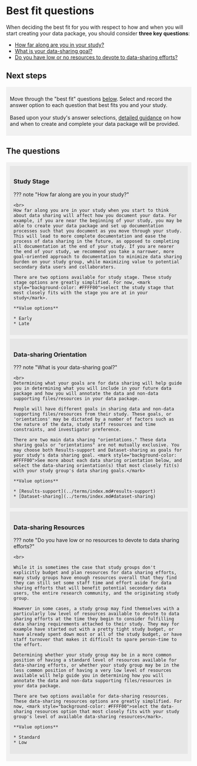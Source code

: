 # Best fit questions

When deciding the best fit for you with respect to how and when you will start creating your data package, you should consider **three key questions**:

* [How far along are you in your study?](#study-stage)
* [What is your data-sharing goal?](#data-sharing-orientation)
* [Do you have low or no resources to devote to data-sharing efforts?](#data-sharing-resources)

## Next steps

<div markdown="1" style="background-color:rgba(0, 0, 0, 0.0470588); text-align:left; vertical-align: top; padding:10px 10px; margin-bottom: 10px;">

Move through the "best fit" questions [below](#study-stage). Select and record the answer option to each question that best fits you and your study. 
<br><br>
Based upon your study's answer selections, [detailed guidance](best-fit-annotation-recs.md) on how and when to create and complete your data package will be provided. 

</div>

## The questions

<div markdown="1" style="background-color:rgba(0, 0, 0, 0.0470588); text-align:left; vertical-align: top; padding:10px 10px; margin-bottom: 10px;">

<div markdown="1" style="background-color:rgba(0, 0, 0, 0.0470588); text-align:left; vertical-align: top; padding:10px 10px; margin-bottom: 10px;">

### Study Stage

??? note "How far along are you in your study?"
    
    <br>
    How far along you are in your study when you start to think about data sharing will affect how you document your data. For example, if you are near the beginning of your study, you may be able to create your data package and set up documentation processes such that you document as you move through your study. This will lead to more complete documentation and ease the process of data sharing in the future, as opposed to completing all documentation at the end of your study. If you are nearer the end of your study, we recommend you take a narrower, more goal-oriented approach to documentation to minimize data sharing burden on your study group, while maximizing value to potential secondary data users and collaboraters. 

    There are two options available for study stage. These study stage options are greatly simplified. For now, <mark style="background-color: #FFFF00">select the study stage that most closely fits with the stage you are at in your study</mark>.

    **Value options**
    
    * Early
    * Late

</div>

<div markdown="1" style="background-color:rgba(0, 0, 0, 0.0470588); text-align:left; vertical-align: top; padding:10px 10px; margin-bottom: 10px;">

### Data-sharing Orientation

??? note "What is your data-sharing goal?"
    
    <br>
    Determining what your goals are for data sharing will help guide you in determining what you will include in your future data package and how you will annotate the data and non-data supporting files/resources in your data package.

    People will have different goals in sharing data and non-data supporting files/resources from their study. These goals, or 'orientations' may be dictated by a number of factors such as the nature of the data, study staff resources and time constraints, and investigator preference.

    There are two main data sharing "orientations." These data sharing goals or "orientations" are not mutually exclusive. You may choose both Results-support and Dataset-sharing as goals for your study's data sharing goal. <mark style="background-color: #FFFF00">See more about each data sharing orientation below, and select the data-sharing orientation(s) that most closely fit(s) with your study group's data sharing goals.</mark>

    **Value options**

    * [Results-support](../terms/index.md#results-support)
    * [Dataset-sharing](../terms/index.md#dataset-sharing)

</div>

<div markdown="1" style="background-color:rgba(0, 0, 0, 0.0470588); text-align:left; vertical-align: top; padding:10px 10px; margin-bottom: 10px;">

### Data-sharing Resources

??? note "Do you have low or no resources to devote to data sharing efforts?"
    
    <br>
      
    While it is sometimes the case that study groups don't explicitly budget and plan resources for data sharing efforts, many study groups have enough resources overall that they find they can still set some staff time and effort aside for data sharing efforts that will benefit potential secondary data users, the entire research community, and the originating study group.
    
    However in some cases, a study group may find themselves with a particularly low level of resources available to devote to data sharing efforts at the time they begin to consider fulfilling data sharing requirements attached to their study. They may for example have started out with a pretty tight study budget, or have already spent down most or all of the study budget, or have staff turnover that makes it difficult to spare person-time to the effort. 
    
    Determining whether your study group may be in a more common position of having a standard level of resources available for data-sharing efforts, or whether your study group may be in the less common position of having a very low level of resources available will help guide you in determining how you will annotate the data and non-data supporting files/resources in your data package.

    There are two options available for data-sharing resources. These data-sharing resources options are greatly simplified. For now, <mark style="background-color: #FFFF00">select the data-sharing resources option that most closely fits with your study group's level of available data-sharing resources</mark>.

    **Value options**

    * Standard
    * Low
 
</div>
</div>

 
 